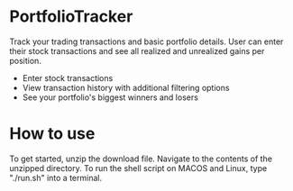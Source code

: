 # PortfolioTracker
Track your trading transactions and basic portfolio details. User can enter their stock transactions and see all realized and unrealized gains per position. 

- Enter stock transactions
- View transaction history with additional filtering options
- See your portfolio's biggest winners and losers

# How to use
To get started, unzip the download file. Navigate to the contents of the unzipped directory. To run the shell script on MACOS and Linux, type "./run.sh" into a terminal.
